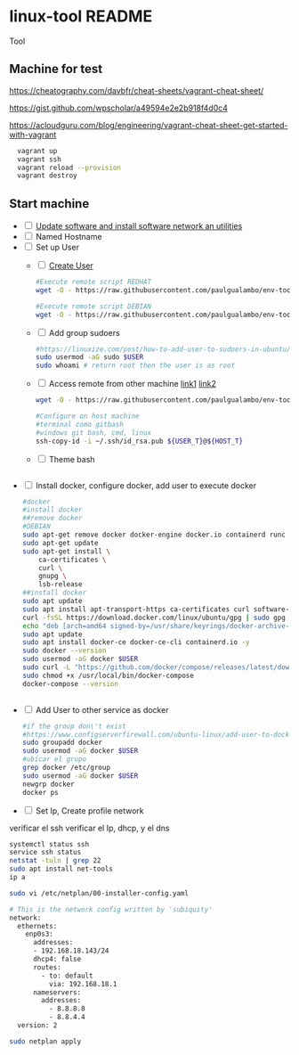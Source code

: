 # linux-tool README

Tool

## Machine for test

<https://cheatography.com/davbfr/cheat-sheets/vagrant-cheat-sheet/>

<https://gist.github.com/wpscholar/a49594e2e2b918f4d0c4>

<https://acloudguru.com/blog/engineering/vagrant-cheat-sheet-get-started-with-vagrant>

```sh
  vagrant up
  vagrant ssh
  vagrant reload --prov­ision
  vagrant destroy
```

## Start machine

* <input type="checkbox" /> [Update software and install software network an utilities](config_install_software_debian.sh.sh)
* <input type="checkbox" /> Named Hostname
* <input type="checkbox" /> Set up User
  * <input type="checkbox" /> [Create User](config_create_user.sh)

    ```sh
    #Execute remote script REDHAT
    wget -O - https://raw.githubusercontent.com/paulgualambo/env-tools/main/linux/config_create_user.sh | bash -s "RED_HAT" "paul" "paul.gualambo@gmail.com" "P@ul1984"
    ```

    ```sh
    #Execute remote script DEBIAN
    wget -O - https://raw.githubusercontent.com/paulgualambo/env-tools/main/linux/config_create_user.sh | bash -s "DEBIAN" "paul" "paul.gualambo@gmail.com" "P@ul1984"
    ```

  * <input type="checkbox" /> Add group sudoers

    ```sh
    #https://linuxize.com/post/how-to-add-user-to-sudoers-in-ubuntu/
    sudo usermod -aG sudo $USER
    sudo whoami # return root then the user is as root
    ```

  * <input type="checkbox" /> Access remote from other machine [link1](config_access_remoto.sh) [link2](config_ssh-copy-id.sh)
  
    ```sh
    wget -O - https://raw.githubusercontent.com/paulgualambo/env-tools/main/linux/config_access_remoto.sh | bash
    ```
    ```sh
    #Configure on host machine
    #terminal como gitbash
    #windows git bash, cmd, linux
    ssh-copy-id -i ~/.ssh/id_rsa.pub ${USER_T}@${HOST_T}
    ```

  * <input type="checkbox" />  Theme bash
 
```sh

```

* <input type="checkbox" /> Install docker, configure docker, add user to execute docker
    ```sh
    #docker
    #install docker
    ##remove docker
    #DEBIAN
    sudo apt-get remove docker docker-engine docker.io containerd runc
    sudo apt-get update
    sudo apt-get install \
        ca-certificates \
        curl \
        gnupg \
        lsb-release
    ##install docker
    sudo apt update
    sudo apt install apt-transport-https ca-certificates curl software-properties-common -y
    curl -fsSL https://download.docker.com/linux/ubuntu/gpg | sudo gpg --dearmor -o /usr/share/keyrings/docker-archive-keyring.gpg
    echo "deb [arch=amd64 signed-by=/usr/share/keyrings/docker-archive-keyring.gpg] https://download.docker.com/linux/ubuntu $(lsb_release -cs) stable" | sudo tee /etc/apt/sources.list.d/docker.list > /dev/null
    sudo apt update
    sudo apt install docker-ce docker-ce-cli containerd.io -y
    sudo docker --version
    sudo usermod -aG docker $USER
    sudo curl -L "https://github.com/docker/compose/releases/latest/download/docker-compose-$(uname -s)-$(uname -m)" -o /usr/local/bin/docker-compose
    sudo chmod +x /usr/local/bin/docker-compose
    docker-compose --version



    ```
    
* <input type="checkbox" /> Add User to other service as docker
    ```sh
    #if the group don\'t exist
    #https://www.configserverfirewall.com/ubuntu-linux/add-user-to-docker-group-ubuntu/    
    sudo groupadd docker
    sudo usermod -aG docker $USER
    #ubicar el grupo
    grep docker /etc/group
    sudo usermod -aG docker $USER
    newgrp docker
    docker ps
    ```
* <input type="checkbox" /> Set Ip, Create profile network  

verificar el ssh
verificar el Ip, dhcp, y el dns

```sh
systemctl status ssh
service ssh status
netstat -tuln | grep 22
sudo apt install net-tools
ip a

sudo vi /etc/netplan/00-installer-config.yaml

# This is the network config written by 'subiquity'
network:
  ethernets:
    enp0s3:
      addresses:
      - 192.168.18.143/24
      dhcp4: false
      routes:
        - to: default
          via: 192.168.18.1
      nameservers:
        addresses:
          - 8.8.8.8
          - 8.8.4.4
  version: 2

sudo netplan apply
```
